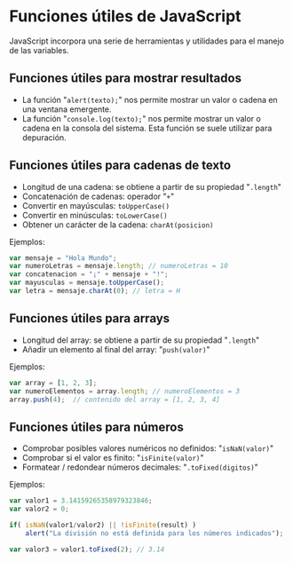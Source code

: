 # Funciones útiles de JavaScript

JavaScript incorpora una serie de herramientas y utilidades para el manejo de las variables.


## Funciones útiles para mostrar resultados

* La función "`alert(texto);`" nos permite mostrar un valor o cadena en una ventana emergente.
* La función "`console.log(texto);`" nos permite mostrar un valor o cadena en la consola del sistema. Esta función se suele utilizar para depuración.


## Funciones útiles para cadenas de texto

* Longitud de una cadena: se obtiene a partir de su propiedad "`.length`"
* Concatenación de cadenas: operador "`+`"
* Convertir en mayúsculas: `toUpperCase()`
* Convertir en minúsculas: `toLowerCase()`
* Obtener un carácter de la cadena: `charAt(posicion)`

Ejemplos:

```javascript
var mensaje = "Hola Mundo";
var numeroLetras = mensaje.length; // numeroLetras = 10
var concatenacion = "¡" + mensaje + "!";
var mayusculas = mensaje.toUpperCase();
var letra = mensaje.charAt(0); // letra = H
```


## Funciones útiles para arrays

* Longitud del array:  se obtiene a partir de su propiedad "`.length`"
* Añadir un elemento al final del array: "`push(valor)`"

Ejemplos:

```javascript
var array = [1, 2, 3];
var numeroElementos = array.length; // numeroElementos = 3
array.push(4);  // contenido del array = [1, 2, 3, 4]
```

## Funciones útiles para números

* Comprobar posibles valores numéricos no definidos: "`isNaN(valor)`"
* Comprobar si el valor es finito: "`isFinite(valor)`"
* Formatear / redondear números decimales: "`.toFixed(digitos)`"

Ejemplos:

```javascript
var valor1 = 3.14159265358979323846;
var valor2 = 0;

if( isNaN(valor1/valor2) || !isFinite(result) )
    alert("La división no está definida para los números indicados");

var valor3 = valor1.toFixed(2); // 3.14
```
